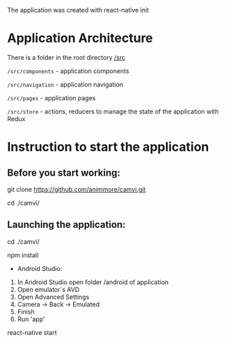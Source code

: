 The application was created with react-native init
# Application Architecture

There is a folder in the root directory [/src](https://github.com/animmore/camvi/tree/master/src)

```/src/components``` - application components

```/src/navigation``` - application navigation

```/src/pages``` - application pages

```/src/store``` -  actions, reducers to manage the state of the application with Redux

# Instruction to start the application

## Before you start working:
git clone https://github.com/animmore/camvi.git

cd ./camvi/

## Launching the application:
cd ./camvi/

npm install

- Android Studio: 
1. In Android Studio open folder /android of application
2. Open emulator`s AVD
3. Open Advanced Settings
4. Camera -> Back -> Emulated
5. Finish 
6. Run 'app'

react-native start 


